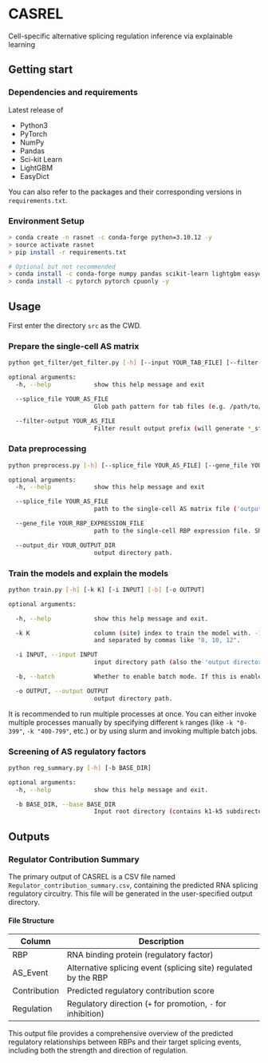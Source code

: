 # CASREL
Cell-specific alternative splicing regulation inference via explainable learning


## Getting start ##

### Dependencies and requirements

Latest release of

- Python3
- PyTorch
- NumPy
- Pandas
- Sci-kit Learn
- LightGBM
- EasyDict

You can also refer to the packages and their corresponding versions in `requirements.txt`.

### Environment Setup
```bash
> conda create -n rasnet -c conda-forge python=3.10.12 -y
> source activate rasnet
> pip install -r requirements.txt

# Optional but not recommended
> conda install -c conda-forge numpy pandas scikit-learn lightgbm easydict -y
> conda install -c pytorch pytorch cpuonly -y

```


## Usage

First enter the directory `src` as the CWD.

### Prepare the single-cell AS matrix

```bash
python get_filter/get_filter.py [-h] [--input YOUR_TAB_FILE] [--filter-output YOUR_AS_FILE]

optional arguments:
  -h, --help            show this help message and exit

  --splice_file YOUR_AS_FILE
                        Glob path pattern for tab files (e.g. /path/to/*SJ.out.tab). The SJ.out.tab file can be obtained by aligning the raw sequencing data in the regular STAR pipeline.

  --filter-output YOUR_AS_FILE
                        Filter result output prefix (will generate *_start.csv and *_end.csv).
```

### Data preprocessing

```bash
python preprocess.py [-h] [--splice_file YOUR_AS_FILE] [--gene_file YOUR_RBP_EXPRESSION_FILE] [--output_dir YOUR_OUTPUT_DIR]

optional arguments:
  -h, --help            show this help message and exit

  --splice_file YOUR_AS_FILE
                        path to the single-cell AS matrix file ('output files' of the step 'Prepare the single-cell AS matrix'). If the path is xxx, we expect there would be xxx_start.csv and xxx_end.csv to represent the 3’ and 5’ AS data. xxx_start.csv and xxx_end.csv can also be obtained from the BAM files by SCASL.

  --gene_file YOUR_RBP_EXPRESSION_FILE
                        path to the single-cell RBP expression file. Should be a csv file.

  --output_dir YOUR_OUTPUT_DIR
                        output directory path.
```

### Train the models and explain the models

```bash
python train.py [-h] [-k K] [-i INPUT] [-b] [-o OUTPUT]

optional arguments:

  -h, --help            show this help message and exit.

  -k K                  column (site) index to train the model with. -1 means all columns. You can either specify a single column like 0, 1, or 2, or a range like 0-2, or a list wrapper by quotes
                        and separated by commas like "8, 10, 12".

  -i INPUT, --input INPUT
                        input directory path (also the 'output directory' of the step 'Data preprocessing').

  -b, --batch           Whether to enable batch mode. If this is enabled, a single model will try to capture and output the predictions for all the sites specified.

  -o OUTPUT, --output OUTPUT
                        output directory path.
```


It is recommended to run multiple processes at once. You can either invoke multiple processes manually by specifying different `k` ranges (like `-k "0-399"`, `-k "400-799"`, etc.) or by using slurm and invoking multiple batch jobs.


### Screening of AS regulatory factors

```bash
python reg_summary.py [-h] [-b BASE_DIR]

optional arguments:
  -h, --help            show this help message and exit.

  -b BASE_DIR, --base BASE_DIR
                        Input root directory (contains k1-k5 subdirectories, the 'output directory' of the step 'Train the models and explain the models'), also the output directory. Defaults to the current directory.
```

## Outputs

### Regulator Contribution Summary

The primary output of CASREL is a CSV file named `Regulator_contribution_summary.csv`, containing the predicted RNA splicing regulatory circuitry. This file will be generated in the user-specified output directory.

#### File Structure

| Column | Description |
|--------|------------|
| RBP | RNA binding protein (regulatory factor) |
| AS_Event | Alternative splicing event (splicing site) regulated by the RBP |
| Contribution | Predicted regulatory contribution score |
| Regulation | Regulatory direction (`+` for promotion, `-` for inhibition) |

This output file provides a comprehensive overview of the predicted regulatory relationships between RBPs and their target splicing events, including both the strength and direction of regulation.
